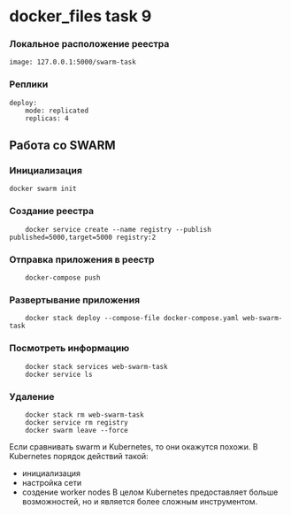 # docker_files task 9
### Локальное расположение реестра
```
image: 127.0.0.1:5000/swarm-task
```
### Реплики
```
deploy:
	mode: replicated
	replicas: 4
```
## Работа со SWARM
### Инициализация
```
docker swarm init
```
### Создание реестра
```
	docker service create --name registry --publish published=5000,target=5000 registry:2 
```
### Отправка приложения в реестр
```
	docker-compose push
```
### Развертывание приложения
```
	docker stack deploy --compose-file docker-compose.yaml web-swarm-task
```
### Посмотреть информацию 
```
	docker stack services web-swarm-task
    docker service ls
```
### Удаление
```
	docker stack rm web-swarm-task
    docker service rm registry
    docker swarm leave --force
```

Если сравнивать swarm и Kubernetes, то они окажутся похожи. В Kubernetes порядок действий такой:
- инициализация
- настройка сети
- создение worker nodes
В целом Kubernetes предоставляет больше возможностей, но и является более сложным инструментом.